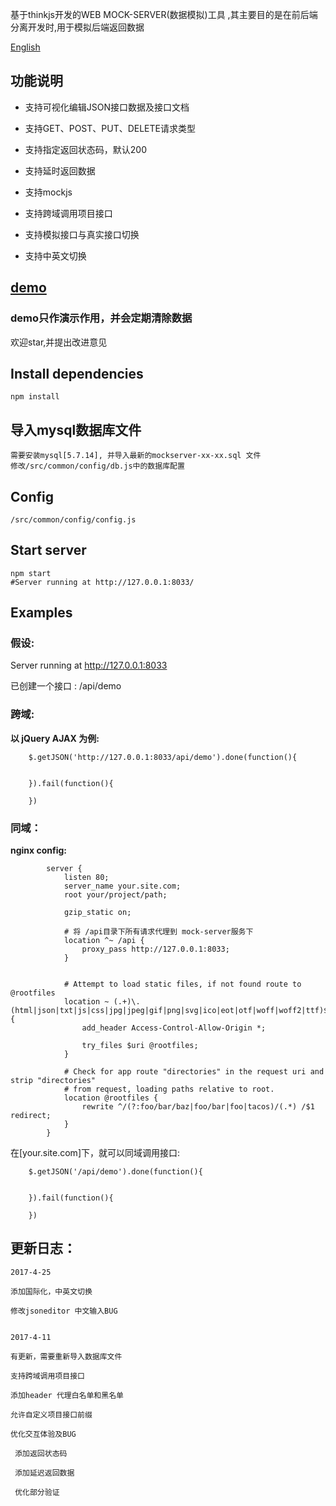 基于thinkjs开发的WEB MOCK-SERVER(数据模拟)工具 ,其主要目的是在前后端分离开发时,用于模拟后端返回数据

[English](README.md)

## 功能说明

 - 支持可视化编辑JSON接口数据及接口文档
 
 - 支持GET、POST、PUT、DELETE请求类型
 
 - 支持指定返回状态码，默认200
 
 - 支持延时返回数据
 
 - 支持mockjs

 - 支持跨域调用项目接口

 - 支持模拟接口与真实接口切换
 
 - 支持中英文切换

## [demo](http://47.93.62.181:8033/)

### demo只作演示作用，并会定期清除数据

欢迎star,并提出改进意见


## Install dependencies

```
npm install
```
## 导入mysql数据库文件

```
需要安装mysql[5.7.14], 并导入最新的mockserver-xx-xx.sql 文件
修改/src/common/config/db.js中的数据库配置
```
## Config 
``
/src/common/config/config.js
``

## Start server

```
npm start
#Server running at http://127.0.0.1:8033/

```

## Examples

### 假设:

Server running at http://127.0.0.1:8033

已创建一个接口 :  /api/demo

### 跨域:

**以 jQuery AJAX 为例:**

```
    $.getJSON('http://127.0.0.1:8033/api/demo').done(function(){
    
    
    }).fail(function(){
    
    })

```

### 同域：

**nginx config:**

```
        server {
            listen 80;
            server_name your.site.com;
            root your/project/path;
    
            gzip_static on;
    
            # 将 /api目录下所有请求代理到 mock-server服务下
            location ^~ /api {
                proxy_pass http://127.0.0.1:8033;
            }
           
    
            # Attempt to load static files, if not found route to @rootfiles
            location ~ (.+)\.(html|json|txt|js|css|jpg|jpeg|gif|png|svg|ico|eot|otf|woff|woff2|ttf)$ {
                add_header Access-Control-Allow-Origin *;
    
                try_files $uri @rootfiles;
            }
    
            # Check for app route "directories" in the request uri and strip "directories"
            # from request, loading paths relative to root.
            location @rootfiles {
                rewrite ^/(?:foo/bar/baz|foo/bar|foo|tacos)/(.*) /$1 redirect;
            }
        }

```
在[your.site.com]下，就可以同域调用接口:

```
    $.getJSON('/api/demo').done(function(){
    
    
    }).fail(function(){
    
    })

```

## 更新日志：


```
2017-4-25

添加国际化，中英文切换

修改jsoneditor 中文输入BUG


2017-4-11 

有更新，需要重新导入数据库文件

支持跨域调用项目接口

添加header 代理白名单和黑名单

允许自定义项目接口前缀

优化交互体验及BUG

 添加返回状态码
 
 添加延迟返回数据
 
 优化部分验证

```





